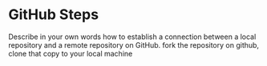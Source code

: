 # GitHub Steps

Describe in your own words how to establish a connection between a local repository and a remote repository on GitHub.
fork the repository on github, clone that copy to your local machine